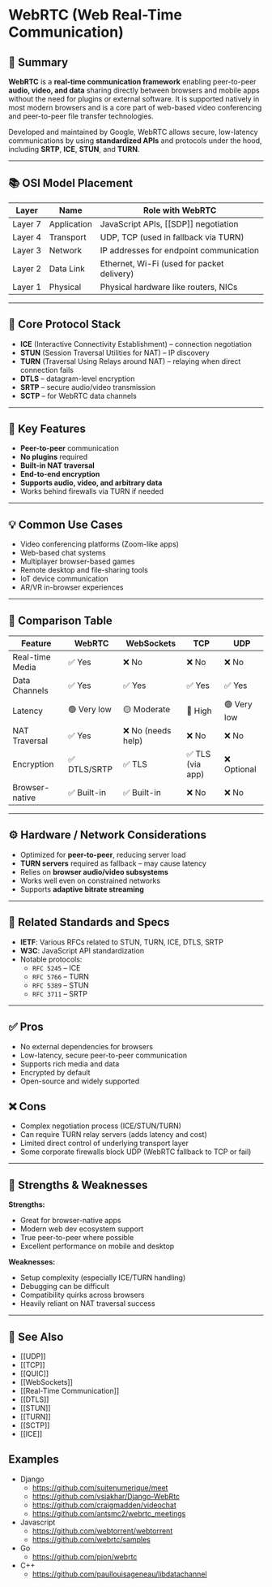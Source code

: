 # WebRTC (Web Real-Time Communication)

## 📝 Summary

**WebRTC** is a **real-time communication framework** enabling peer-to-peer **audio, video, and data** sharing directly between browsers and mobile apps without the need for plugins or external software. It is supported natively in most modern browsers and is a core part of web-based video conferencing and peer-to-peer file transfer technologies.

Developed and maintained by Google, WebRTC allows secure, low-latency communications by using **standardized APIs** and protocols under the hood, including **SRTP**, **ICE**, **STUN**, and **TURN**.

---

## 📚 OSI Model Placement

| Layer       | Name            | Role with WebRTC                           |
|-------------|------------------|---------------------------------------------|
| Layer 7     | Application       | JavaScript APIs, [[SDP]] negotiation       |
| Layer 4     | Transport         | UDP, TCP (used in fallback via TURN)       |
| Layer 3     | Network           | IP addresses for endpoint communication    |
| Layer 2     | Data Link         | Ethernet, Wi-Fi (used for packet delivery) |
| Layer 1     | Physical          | Physical hardware like routers, NICs       |

---

## 🧩 Core Protocol Stack

- **ICE** (Interactive Connectivity Establishment) – connection negotiation
- **STUN** (Session Traversal Utilities for NAT) – IP discovery
- **TURN** (Traversal Using Relays around NAT) – relaying when direct connection fails
- **DTLS** – datagram-level encryption
- **SRTP** – secure audio/video transmission
- **SCTP** – for WebRTC data channels

---

## 🔧 Key Features

- **Peer-to-peer** communication
- **No plugins** required
- **Built-in NAT traversal**
- **End-to-end encryption**
- **Supports audio, video, and arbitrary data**
- Works behind firewalls via TURN if needed

---

## 💡 Common Use Cases

- Video conferencing platforms (Zoom-like apps)
- Web-based chat systems
- Multiplayer browser-based games
- Remote desktop and file-sharing tools
- IoT device communication
- AR/VR in-browser experiences

---

## 🔄 Comparison Table

| Feature         | WebRTC        | WebSockets    | TCP             | UDP            |
|-----------------|---------------|---------------|------------------|----------------|
| Real-time Media | ✅ Yes         | ❌ No          | ❌ No             | ❌ No           |
| Data Channels   | ✅ Yes         | ✅ Yes         | ✅ Yes            | ✅ Yes          |
| Latency         | 🟢 Very low    | 🟡 Moderate    | 🔴 High           | 🟢 Very low     |
| NAT Traversal   | ✅ Yes         | ❌ No (needs help) | ❌ No        | ❌ No           |
| Encryption      | ✅ DTLS/SRTP   | ✅ TLS         | ✅ TLS (via app)  | ❌ Optional     |
| Browser-native  | ✅ Built-in    | ✅ Built-in    | ❌ No             | ❌ No           |

---

## ⚙️ Hardware / Network Considerations

- Optimized for **peer-to-peer**, reducing server load
- **TURN servers** required as fallback – may cause latency
- Relies on **browser audio/video subsystems**
- Works well even on constrained networks
- Supports **adaptive bitrate streaming**

---

## 📜 Related Standards and Specs

- **IETF**: Various RFCs related to STUN, TURN, ICE, DTLS, SRTP
- **W3C**: JavaScript API standardization
- Notable protocols:
  - `RFC 5245` – ICE
  - `RFC 5766` – TURN
  - `RFC 5389` – STUN
  - `RFC 3711` – SRTP

---

## ✅ Pros

- No external dependencies for browsers
- Low-latency, secure peer-to-peer communication
- Supports rich media and data
- Encrypted by default
- Open-source and widely supported

## ❌ Cons

- Complex negotiation process (ICE/STUN/TURN)
- Can require TURN relay servers (adds latency and cost)
- Limited direct control of underlying transport layer
- Some corporate firewalls block UDP (WebRTC fallback to TCP or fail)

---

## 🧠 Strengths & Weaknesses

**Strengths:**
- Great for browser-native apps
- Modern web dev ecosystem support
- True peer-to-peer where possible
- Excellent performance on mobile and desktop

**Weaknesses:**
- Setup complexity (especially ICE/TURN handling)
- Debugging can be difficult
- Compatibility quirks across browsers
- Heavily reliant on NAT traversal success

---

## 🧭 See Also

- [[UDP]]
- [[TCP]]
- [[QUIC]]
- [[WebSockets]]
- [[Real-Time Communication]]
- [[DTLS]]
- [[STUN]]
- [[TURN]]
- [[SCTP]]
- [[ICE]]

## Examples
- Django
	- https://github.com/suitenumerique/meet
	- https://github.com/vsjakhar/Django-WebRtc
	- https://github.com/craigmadden/videochat
	- https://github.com/antsmc2/webrtc_meetings
- Javascript
	- https://github.com/webtorrent/webtorrent
	- https://github.com/webrtc/samples
- Go
	- https://github.com/pion/webrtc
- C++
	- https://github.com/paullouisageneau/libdatachannel
